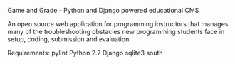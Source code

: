 

Game and Grade - Python and Django powered educational CMS

An open source web application for programming instructors that manages many of the troubleshooting obstacles new programming students face in setup, coding, submission and evaluation.

Requirements:
pylint
Python 2.7
Django
sqlite3
south 
